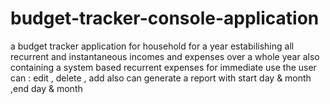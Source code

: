 # budget-tracker-console-application
a budget tracker application for household for a year estabilishing all recurrent and instantaneous incomes and expenses over a whole year
also containing a system based recurrent expenses for immediate use 
the user can : edit , delete , add 
also can generate a report with start day & month ,end day & month 
